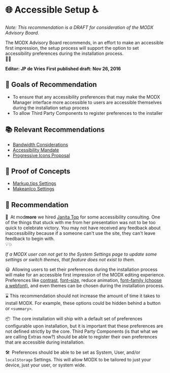 # 🌐 Accessible Setup ♿️

_Note: This recommendation is a DRAFT for consideration of the MODX Advisory&nbsp;Board._

The MODX Advisory Board recommends, in an effort to make an accessible first impression, the setup process will support the option to set accessibility preferences during the installation&nbsp;process.  
🔧🤘

**Editor: JP de Vries**
**First published draft: Nov 26, 2016**

## 🙏 Goals of Recommendation

  - To ensure that any accessibility preferences that may make the MODX Manager interface more accessible to users are accessible themselves during the installation setup&nbsp;process
  - To allow Third Party Components to register preferences to the&nbsp;installer

## 📚 Relevant Recommendations

 - [Bandwidth Considerations](https://github.com/modxcms/mab-recommendations/pull/4)
 - [Accessibility Mandate](https://github.com/modxcms/mab-recommendations/pull/3)
 - [Progressive Icons Proposal](https://github.com/modxcms/mab-recommendations/pull/1)

## 🎯 Proof of Concepts
 - [Markup.tips Settings](https://markup.tips/settings.html#focus)
 - [MakeanIco Settings](http://makeanico.herokuapp.com/preferences)

## 📝 Recommendation
📓&ensp;At mod<strong>more</strong> we hired [Janita Top](https://www.meetup.com/Groningen-Frontend-Devs/members/148145182/) for some accessibility consulting. One of the things that stuck with me from her presentation was not to be too quick to celebrate victory. You may not have received any feedback about inaccessibility because if a someone can't use the site, they can't leave feedback to begin&nbsp;with.  
💡💥

_If a MODX user can not get to the System Settings page to update some settings or switch themes, that feature does not exist to&nbsp;them._

😃&ensp;Allowing users to set their preferences during the installation process will make for an accessible first impression of the MODX editing experience. Preferences like [contrast](https://markup.tips/settings.html#contrast), [font&ndash;size](https://markup.tips/settings.html#font-size), reduce animation, [font&ndash;family (choose a webfont)](https://markup.tips/settings.html#typeface), and even themes can be chosen during the installation&nbsp;process.

⌛️ This recommendation should not increase the amount of time it takes to install MODX. For example, these options could be hidden behind a button or&nbsp;`<summary>`.

📦&ensp;The core installation will ship with a default set of preferences configurable upon installation, but it is important that these preferences are not defined strictly by the core. Third Party Components (is that what we are calling Extras now?) should be able to register their own preferences that are accessible during&nbsp;installation.

🛠&ensp;Preferences should be able to be set as System, User, and/or `localStorage` Settings. This will allow MODX to be tailored to just your device, just your user, or system&nbsp;wide.
